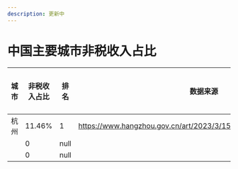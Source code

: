 ```yaml
---
description: 更新中
---
```


# 中国主要城市非税收入占比

<table><thead><tr><th>城市</th><th data-hidden>非税收入占比</th><th data-hidden data-type="number">排名</th><th data-hidden data-type="content-ref">数据来源</th><th data-hidden data-type="number">一般公共预算收入（亿元）</th><th data-hidden>非税收入（亿元）</th><th data-hidden>数据年份</th></tr></thead><tbody><tr><td>杭州</td><td>11.46%</td><td>1</td><td><a href="https://www.hangzhou.gov.cn/art/2023/3/15/art_1229721132_7628.html">https://www.hangzhou.gov.cn/art/2023/3/15/art_1229721132_7628.html</a></td><td>2450.61</td><td>280.76</td><td></td></tr><tr><td></td><td>0</td><td>null</td><td></td><td>null</td><td></td><td></td></tr><tr><td></td><td>0</td><td>null</td><td></td><td>null</td><td></td><td></td></tr></tbody></table>

